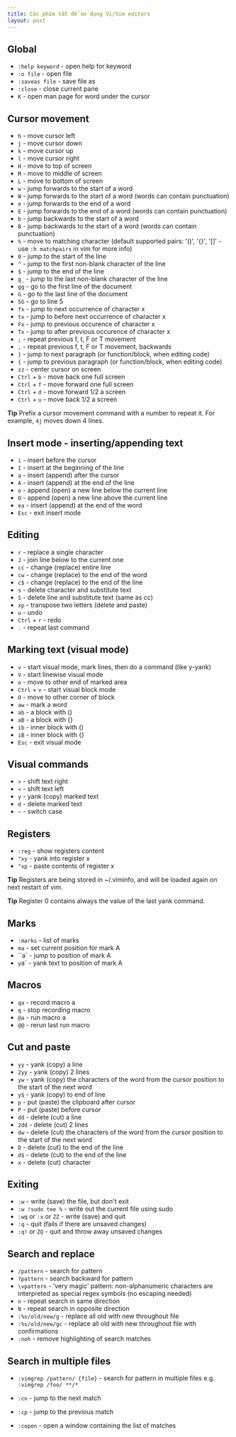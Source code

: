 ```yaml
---
title: Các phím tắt để sử dụng Vi/Vim editors
layout: post
---
```


## Global

*   `:help keyword` - open help for keyword
*   `:o file` - open file
*   `:saveas file` - save file as
*   `:close` - close current pane
*   `K` - open man page for word under the cursor

## Cursor movement

*   `h` - move cursor left
*   `j` - move cursor down
*   `k` - move cursor up
*   `l` - move cursor right
*   `H` - move to top of screen
*   `M` - move to middle of screen
*   `L` - move to bottom of screen
*   `w` - jump forwards to the start of a word
*   `W` - jump forwards to the start of a word (words can contain punctuation)
*   `e` - jump forwards to the end of a word
*   `E` - jump forwards to the end of a word (words can contain punctuation)
*   `b` - jump backwards to the start of a word
*   `B` - jump backwards to the start of a word (words can contain punctuation)
*   `%` - move to matching character (default supported pairs: '()', '{}', '[]' - use `:h matchpairs` in vim for more info)
*   `0` - jump to the start of the line
*   `^` - jump to the first non-blank character of the line
*   `$` - jump to the end of the line
*   `g_` - jump to the last non-blank character of the line
*   `gg` - go to the first line of the document
*   `G` - go to the last line of the document
*   `5G` - go to line 5
*   `fx` - jump to next occurrence of character x
*   `tx` - jump to before next occurrence of character x
*   `Fx` - jump to previous occurence of character x
*   `Tx` - jump to after previous occurence of character x
*   `;` - repeat previous f, t, F or T movement
*   `,` - repeat previous f, t, F or T movement, backwards
*   `}` - jump to next paragraph (or function/block, when editing code)
*   `{` - jump to previous paragraph (or function/block, when editing code)
*   `zz` - center cursor on screen
*   `Ctrl` + `b` - move back one full screen
*   `Ctrl` + `f` - move forward one full screen
*   `Ctrl` + `d` - move forward 1/2 a screen
*   `Ctrl` + `u` - move back 1/2 a screen

**Tip** Prefix a cursor movement command with a number to repeat it. For example, `4j` moves down 4 lines.

## Insert mode - inserting/appending text

*   `i` - insert before the cursor
*   `I` - insert at the beginning of the line
*   `a` - insert (append) after the cursor
*   `A` - insert (append) at the end of the line
*   `o` - append (open) a new line below the current line
*   `O` - append (open) a new line above the current line
*   `ea` - insert (append) at the end of the word
*   `Esc` - exit insert mode


## Editing

*   `r` - replace a single character
*   `J` - join line below to the current one
*   `cc` - change (replace) entire line
*   `cw` - change (replace) to the end of the word
*   `c$` - change (replace) to the end of the line
*   `s` - delete character and substitute text
*   `S` - delete line and substitute text (same as cc)
*   `xp` - transpose two letters (delete and paste)
*   `u` - undo
*   `Ctrl` + `r` - redo
*   `.` - repeat last command

## Marking text (visual mode)

*   `v` - start visual mode, mark lines, then do a command (like y-yank)
*   `V` - start linewise visual mode
*   `o` - move to other end of marked area
*   `Ctrl` + `v` - start visual block mode
*   `O` - move to other corner of block
*   `aw` - mark a word
*   `ab` - a block with ()
*   `aB` - a block with {}
*   `ib` - inner block with ()
*   `iB` - inner block with {}
*   `Esc` - exit visual mode

## Visual commands

*   `>` - shift text right
*   `<` - shift text left
*   `y` - yank (copy) marked text
*   `d` - delete marked text
*   `~` - switch case

## Registers

*   `:reg` - show registers content
*   `"xy` - yank into register x
*   `"xp` - paste contents of register x

**Tip** Registers are being stored in ~/.viminfo, and will be loaded again on next restart of vim.

**Tip** Register 0 contains always the value of the last yank command.

## Marks

*   `:marks` - list of marks
*   `ma` - set current position for mark A
*   ``a` - jump to position of mark A
*   `y`a` - yank text to position of mark A

## Macros

*   `qa` - record macro a
*   `q` - stop recording macro
*   `@a` - run macro a
*   `@@` - rerun last run macro

## Cut and paste

*   `yy` - yank (copy) a line
*   `2yy` - yank (copy) 2 lines
*   `yw` - yank (copy) the characters of the word from the cursor position to the start of the next word
*   `y$` - yank (copy) to end of line
*   `p` - put (paste) the clipboard after cursor
*   `P` - put (paste) before cursor
*   `dd` - delete (cut) a line
*   `2dd` - delete (cut) 2 lines
*   `dw` - delete (cut) the characters of the word from the cursor position to the start of the next word
*   `D` - delete (cut) to the end of the line
*   `d$` - delete (cut) to the end of the line
*   `x` - delete (cut) character

## Exiting

*   `:w` - write (save) the file, but don't exit
*   `:w !sudo tee %` - write out the current file using sudo
*   `:wq` or `:x` or `ZZ` - write (save) and quit
*   `:q` - quit (fails if there are unsaved changes)
*   `:q!` or `ZQ` - quit and throw away unsaved changes

## Search and replace

*   `/pattern` - search for pattern
*   `?pattern` - search backward for pattern
*   `\vpattern` - 'very magic' pattern: non-alphanumeric characters are interpreted as special regex symbols (no escaping needed)
*   `n` - repeat search in same direction
*   `N` - repeat search in opposite direction
*   `:%s/old/new/g` - replace all old with new throughout file
*   `:%s/old/new/gc` - replace all old with new throughout file with confirmations
*   `:noh` - remove highlighting of search matches

## Search in multiple files

*   `:vimgrep /pattern/ {file}` - search for pattern in multiple files e.g. `:vimgrep /foo/ **/*`

*   `:cn` - jump to the next match
*   `:cp` - jump to the previous match
*   `:copen` - open a window containing the list of matches
